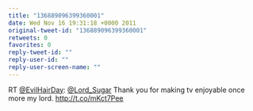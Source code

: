 ```yaml
---
title: "136889096399360001"
date: Wed Nov 16 19:31:18 +0000 2011
original-tweet-id: "136889096399360001"
retweets: 0
favorites: 0
reply-tweet-id: ""
reply-user-id: ""
reply-user-screen-name: ""
---
```

RT <a href="https://twitter.com/EvilHairDay">@EvilHairDay</a>: <a href="https://twitter.com/Lord_Sugar">@Lord_Sugar</a> Thank you for making tv enjoyable once more my lord. http://t.co/mKct7Pee
